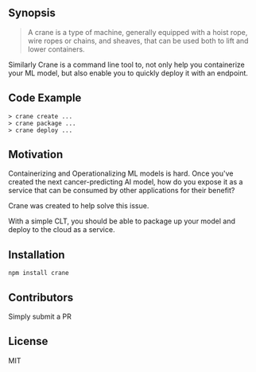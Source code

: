 ## Synopsis

> A crane is a type of machine, generally equipped with a hoist rope, wire ropes or chains, and sheaves, that can be used both to lift and lower containers.

Similarly Crane is a command line tool to, not only help you containerize your ML model, but also enable you to quickly deploy it with an endpoint.

## Code Example

```
> crane create ...
> crane package ...
> crane deploy ...
```

## Motivation

Containerizing and Operationalizing ML models is hard. Once you've created the next cancer-predicting AI model, how do you expose it as a service that can be consumed by other applications for their benefit?

Crane was created to help solve this issue. 

With a simple CLT, you should be able to package up your model and deploy to the cloud as a service.

## Installation

```
npm install crane
```

## Contributors

Simply submit a PR

## License

MIT